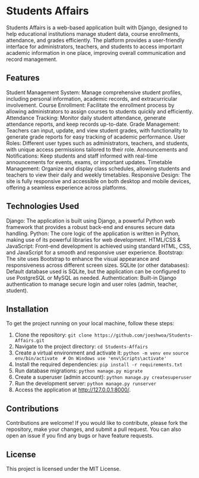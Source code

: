 # Students Affairs
Students Affairs is a web-based application built with Django, designed to help educational institutions manage student data, course enrollments, attendance, and grades efficiently. The platform provides a user-friendly interface for administrators, teachers, and students to access important academic information in one place, improving overall communication and record management.

## Features
Student Management System: Manage comprehensive student profiles, including personal information, academic records, and extracurricular involvement.
Course Enrollment: Facilitate the enrollment process by allowing administrators to assign courses to students quickly and efficiently.
Attendance Tracking: Monitor daily student attendance, generate attendance reports, and keep records up-to-date.
Grade Management: Teachers can input, update, and view student grades, with functionality to generate grade reports for easy tracking of academic performance.
User Roles: Different user types such as administrators, teachers, and students, with unique access permissions tailored to their role.
Announcements and Notifications: Keep students and staff informed with real-time announcements for events, exams, or important updates.
Timetable Management: Organize and display class schedules, allowing students and teachers to view their daily and weekly timetables.
Responsive Design: The site is fully responsive and accessible on both desktop and mobile devices, offering a seamless experience across platforms.

## Technologies Used
Django: The application is built using Django, a powerful Python web framework that provides a robust back-end and ensures secure data handling.
Python: The core logic of the application is written in Python, making use of its powerful libraries for web development.
HTML/CSS & JavaScript: Front-end development is achieved using standard HTML, CSS, and JavaScript for a smooth and responsive user experience.
Bootstrap: The site uses Bootstrap to enhance the visual appearance and responsiveness across different screen sizes.
SQLite (or other databases): Default database used is SQLite, but the application can be configured to use PostgreSQL or MySQL as needed.
Authentication: Built-in Django authentication to manage secure login and user roles (admin, teacher, student).

## Installation
To get the project running on your local machine, follow these steps:

1. Clone the repository: ```git clone https://github.com/joeshwoa/Students-Affairs.git```
2. Navigate to the project directory: ```cd Students-Affairs```
3. Create a virtual environment and activate it: ```python -m venv env```
   ```source env/bin/activate  # On Windows use 'env\Scripts\activate'```
4. Install the required dependencies: ```pip install -r requirements.txt```
5. Run database migrations: ```python manage.py migrate```
6. Create a superuser (admin account): ```python manage.py createsuperuser```
7. Run the development server: ```python manage.py runserver```
8. Access the application at http://127.0.0.1:8000/.

## Contributions
Contributions are welcome! If you would like to contribute, please fork the repository, make your changes, and submit a pull request. You can also open an issue if you find any bugs or have feature requests.

## License
This project is licensed under the MIT License.
